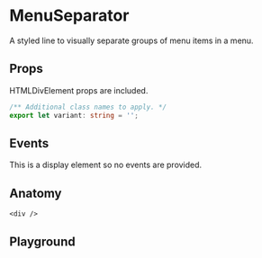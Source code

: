 <script>
    import Playground from './MenuSeparatorPlayground.svelte';
</script>

# MenuSeparator

A styled line to visually separate groups of menu items in a menu.

## Props

HTMLDivElement props are included.

```ts
/** Additional class names to apply. */
export let variant: string = '';
```

## Events

This is a display element so no events are provided.

## Anatomy

```svelte
<div />
```

## Playground

<Playground />
